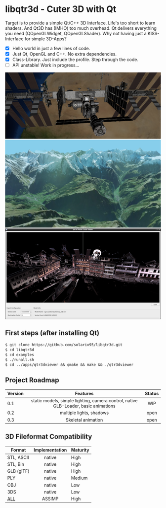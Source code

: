libqtr3d - Cuter 3D with Qt
==========================
Target is to provide a simple Qt/C++ 3D Interface. Life's too short to learn shaders. And Qt3D has (IMHO) too much overhead. Qt delivers everything you need (QOpenGLWidget, QOpenGLShader). Why not having just a KISS-Interface for simple 3D-Apps?

- [x] Hello world in just a few lines of code.
- [x] Just Qt, OpenGL and C++. No extra dependencies.
- [x] Class-Library. Just include the profile. Step through the code.
- [ ] API unstable! Work in progress...

![libqtr3d](docs/showcase/iss-example.png)
![libqtr3d](docs/showcase/heightmap-example.png)
![libqtr3d](docs/showcase/pointcloudviewer.png)

First steps (after installing Qt)
---------------------------------
```
$ git clone https://github.com/solarix95/libqtr3d.git
$ cd libqtr3d
$ cd examples
$ ./runall.sh
$ cd ../apps/qtr3dviewer && qmake && make && ./qtr3dviewer
```

Project Roadmap
---------------------------------

| Version       | Features      | Status|
| ------------- |:-------------:| :-----:|
| 0.1           | static models, simple lighting, camera control, native GLB-Loader, basic animations | WIP |
| 0.2           | multiple lights, shadows | open |
| 0.3           | Skeletal animation       | open |

3D Fileformat Compatibility
---------------------------------
| Format       | Implementation |  Maturity    |
| ------------ |:--------------:|  ------------|
| STL, ASCII   | native         |  High        |
| STL, Bin     | native         |  High        |
| GLB (glTF)   | native         |  High        |
| PLY          | native         |  Medium      |
| OBJ          | native         |  Low         |
| 3DS          | native         |  Low         |
| [ALL](https://github.com/assimp/assimp/blob/master/doc/Fileformats.md) | ASSIMP    |  High   |

